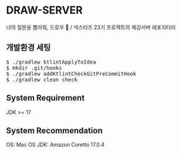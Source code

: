 # DRAW-SERVER

너의 질문을 뽑아줘, 드로우 🎲 / 넥스터즈 23기 프로젝트의 체강서버 레포지터리

## 개발환경 세팅

<pre>
$ ./gradlew ktlintApplyToIdea
$ mkdir .git/hooks
$ ./gradlew addKtlintCheckGitPreCommitHook
$ ./gradlew clean check
</pre>

## System Requirement
JDK >= 17

## System Recommendation
OS: Mac OS
JDK: Amazon Coretto 17.0.4